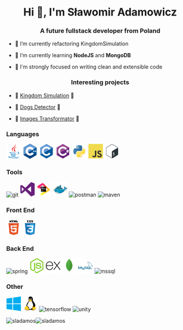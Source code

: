 <h1 align="center">Hi 👋, I'm Sławomir Adamowicz</h1>
<h3 align="center">A future fullstack developer from Poland</h3>

- 🔭 I’m currently refactoring KingdomSimulation

- 🌱 I’m currently learning **NodeJS** and **MongoDB**

- 💪 I'm strongly focused on writing clean and extensible code

<h3 align="center">Interesting projects</h3>

- 🌟 [Kingdom Simulation](https://github.com/Sladamos/KingdomSimulation) 🌟

- 🌟 [Dogs Detector](https://github.com/Sladamos/DogsDetector) 🌟

- 🌟 [Images Transformator](https://github.com/Sladamos/ImagesTransformator) 🌟


<h3 align="left">Languages</h3>
<p align="left">
<img src="https://raw.githubusercontent.com/devicons/devicon/master/icons/java/java-original.svg" alt="java" width="40" height="40"/>
<img src="https://raw.githubusercontent.com/devicons/devicon/master/icons/cplusplus/cplusplus-original.svg" alt="cplusplus" width="40" height="40"/> 
<img src="https://raw.githubusercontent.com/devicons/devicon/master/icons/c/c-original.svg" alt="c" width="40" height="40"/> 
<img src="https://raw.githubusercontent.com/devicons/devicon/master/icons/csharp/csharp-original.svg" alt="csharp" width="40" height="40"/>
<img src="https://raw.githubusercontent.com/devicons/devicon/master/icons/python/python-original.svg" alt="python" width="40" height="40"/>
<img src="https://raw.githubusercontent.com/devicons/devicon/master/icons/javascript/javascript-original.svg" alt="javascript" width="40" height="40"/>
<img src="https://raw.githubusercontent.com/devicons/devicon/master/icons/bash/bash-original.svg" alt="bash" width="40" height="40"/>
</p>

<h3 align="left">Tools</h3>
<p align="left">
<img src="https://www.vectorlogo.zone/logos/git-scm/git-scm-icon.svg" alt="git" width="40" height="40"/>
<img src="https://raw.githubusercontent.com/devicons/devicon/master/icons/visualstudio/visualstudio-plain.svg" alt="visual" width="40" height="40"/>
<img src="https://raw.githubusercontent.com/devicons/devicon/master/icons/jetbrains/jetbrains-original.svg" alt="jetbrains" width="40" height="40"/>
<img src="https://raw.githubusercontent.com/devicons/devicon/master/icons/docker/docker-original.svg" alt="docker" width="40" height="40"/>
<img src="https://www.vectorlogo.zone/logos/getpostman/getpostman-icon.svg" alt="postman" width="40" height="40"/>
<img src="https://maven.apache.org/images/maven-logo-white-on-black.purevec.svg" alt="maven" width="80"/>
</p>
</p>

<h3 align="left">Front End</h3>
<p align="left">
<img src="https://raw.githubusercontent.com/devicons/devicon/master/icons/html5/html5-original-wordmark.svg" alt="html5" width="40" height="40"/>
<img src="https://raw.githubusercontent.com/devicons/devicon/master/icons/css3/css3-original-wordmark.svg" alt="css3" width="40" height="40"/>
</p>

<h3 align="left">Back End</h3>
<p align="left">
<img src="https://www.vectorlogo.zone/logos/springio/springio-icon.svg" alt="spring" width="40" height="40"/>
<img src="https://raw.githubusercontent.com/devicons/devicon/master/icons/nodejs/nodejs-original.svg" alt="nodeJS" width="40" height="40"/>
<img src="https://raw.githubusercontent.com/devicons/devicon/master/icons/express/express-original.svg" alt="express.js" width="40" height="40"/>
<img src="https://raw.githubusercontent.com/devicons/devicon/master/icons/mongodb/mongodb-original.svg" alt="mongodb" width="40" height="40"/>
<img src="https://raw.githubusercontent.com/devicons/devicon/master/icons/mysql/mysql-plain-wordmark.svg" alt="mysql" width="40" height="40"/>
<img src="https://www.svgrepo.com/show/303229/microsoft-sql-server-logo.svg" alt="mssql" width="40" height="40"/>
</p>

<h3 align="left">Other</h3>
<p align="left"> 
<img src="https://raw.githubusercontent.com/devicons/devicon/master/icons/windows8/windows8-original.svg" alt="windows" width="40" height="40"/> 
<img src="https://raw.githubusercontent.com/devicons/devicon/master/icons/linux/linux-original.svg" alt="linux" width="40" height="40"/> 
<img src="https://www.vectorlogo.zone/logos/tensorflow/tensorflow-icon.svg" alt="tensorflow" width="40" height="40"/>
<img src="https://www.vectorlogo.zone/logos/unity3d/unity3d-icon.svg" alt="unity" width="40" height="40"/>
</p>

<p><img align="left" src="https://github-readme-stats.vercel.app/api/top-langs?username=sladamos&show_icons=true&locale=en&layout=compact&theme=tokyonight&hide=Dockerfile,Roff,Purebasic" alt="sladamos" /></p>

<p><img align="left" src="https://github-readme-stats.vercel.app/api?username=sladamos&show_icons=true&locale=en&count_private=true&theme=tokyonight&include_all_commits=true" alt="sladamos" /></p>
